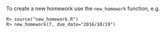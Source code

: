 To create a new homework use the `new_homework` function, e.g. 

    R> source("new_homework.R")
    R> new_homework(7, due_date="2016/10/19")
    